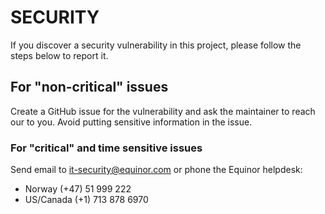 # SECURITY

If you discover a security vulnerability in this project, please follow the steps below to report it.

## For "non-critical" issues

Create a GitHub issue for the vulnerability and ask the maintainer to reach our to you. Avoid putting sensitive information in the issue.

### For "critical" and time sensitive issues

Send email to [it-security@equinor.com](mailto:it-security@equinor.com) or​ phone the Equinor helpdesk:

- Norway (+47) 51 999 222
- US/Canada (+1) 713 878 6970
